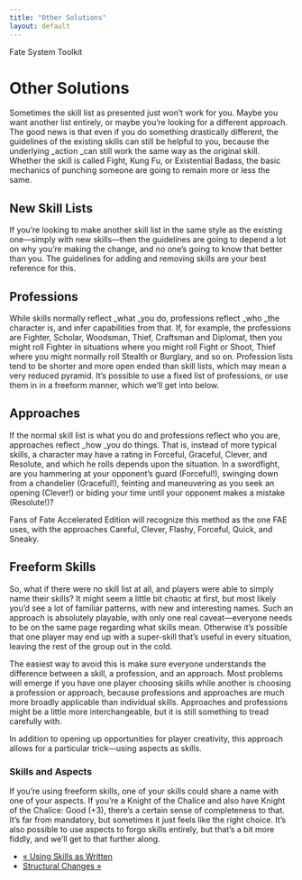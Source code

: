 ```yaml
---
title: "Other Solutions"
layout: default
---
```

    
Fate System Toolkit

#  Other Solutions

Sometimes the skill list as presented just won’t work for you. Maybe you want
another list entirely, or maybe you’re looking for a different approach. The
good news is that even if you do something drastically different, the
guidelines of the existing skills can still be helpful to you, because the
underlying _action _can still work the same way as the original skill. Whether
the skill is called Fight, Kung Fu, or Existential Badass, the basic mechanics
of punching someone are going to remain more or less the same.

## New Skill Lists

If you’re looking to make another skill list in the same style as the existing
one—simply with new skills—then the guidelines are going to depend a lot on
why you’re making the change, and no one’s going to know that better than you.
The guidelines for adding and removing skills are your best reference for
this.

## Professions

While skills normally reflect _what _you do, professions reflect _who _the
character is, and infer capabilities from that. If, for example, the
professions are Fighter, Scholar, Woodsman, Thief, Craftsman and Diplomat,
then you might roll Fighter in situations where you might roll Fight or Shoot,
Thief where you might normally roll Stealth or Burglary, and so on. Profession
lists tend to be shorter and more open ended than skill lists, which may mean
a very reduced pyramid. It’s possible to use a fixed list of professions, or
use them in in a freeform manner, which we’ll get into below.

## Approaches

If the normal skill list is what you do and professions reflect who you are,
approaches reflect _how _you do things. That is, instead of more typical
skills, a character may have a rating in Forceful, Graceful, Clever, and
Resolute, and which he rolls depends upon the situation. In a swordfight, are
you hammering at your opponent’s guard (Forceful!), swinging down from a
chandelier (Graceful!), feinting and maneuvering as you seek an opening
(Clever!) or biding your time until your opponent makes a mistake (Resolute!)?

Fans of Fate Accelerated Edition will recognize this method as the one FAE
uses, with the approaches Careful, Clever, Flashy, Forceful, Quick, and
Sneaky.

## Freeform Skills

So, what if there were no skill list at all, and players were able to simply
name their skills? It might seem a little bit chaotic at first, but most
likely you’d see a lot of familiar patterns, with new and interesting names.
Such an approach is absolutely playable, with only one real caveat—everyone
needs to be on the same page regarding what skills mean. Otherwise it’s
possible that one player may end up with a super-skill that’s useful in every
situation, leaving the rest of the group out in the cold.

The easiest way to avoid this is make sure everyone understands the difference
between a skill, a profession, and an approach. Most problems will emerge if
you have one player choosing skills while another is choosing a profession or
approach, because professions and approaches are much more broadly applicable
than individual skills. Approaches and professions might be a little more
interchangeable, but it is still something to tread carefully with.

In addition to opening up opportunities for player creativity, this approach
allows for a particular trick—using aspects as skills.

### Skills and Aspects

If you’re using freeform skills, one of your skills could share a name with
one of your aspects. If you’re a <span class="aspect">Knight of the Chalice</span> and
also have Knight of the Chalice: Good (+3), there’s a certain sense of
completeness to that. It’s far from mandatory, but sometimes it just feels
like the right choice. It’s also possible to use aspects to forgo skills
entirely, but that’s a bit more fiddly, and we’ll get to that further along.

  * [« Using Skills as Written](/fate-srd/fate-system-toolkit/using-skills-written)
  * [Structural Changes »](/fate-srd/fate-system-toolkit/structural-changes)

